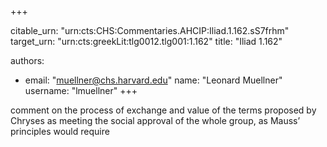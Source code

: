 +++


citable_urn: "urn:cts:CHS:Commentaries.AHCIP:Iliad.1.162.sS7frhm"
target_urn: "urn:cts:greekLit:tlg0012.tlg001:1.162"
title: "Iliad 1.162"

authors:
- email: "muellner@chs.harvard.edu"
  name: "Leonard Muellner"
  username: "lmuellner"
+++

<p>comment on the process of exchange and value of the terms proposed by Chryses as meeting the social approval of the whole group, as Mauss’ principles would require</p>